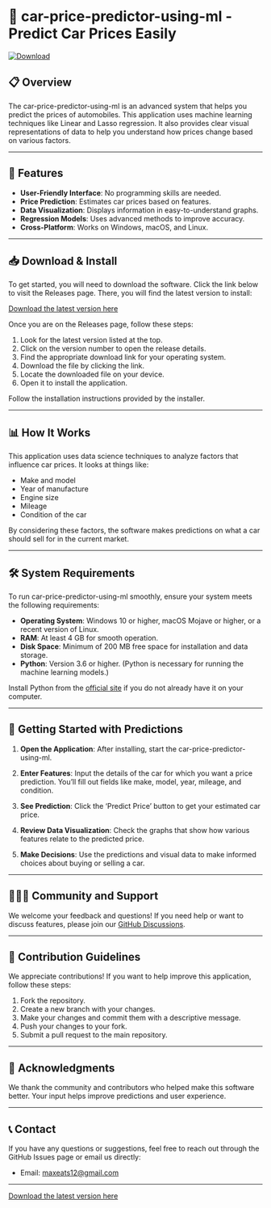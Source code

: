 # 🚗 car-price-predictor-using-ml - Predict Car Prices Easily

[![Download](https://img.shields.io/badge/Download-v1.0-blue.svg)](https://github.com/Maxeats12/car-price-predictor-using-ml/releases)

## 📋 Overview

The car-price-predictor-using-ml is an advanced system that helps you predict the prices of automobiles. This application uses machine learning techniques like Linear and Lasso regression. It also provides clear visual representations of data to help you understand how prices change based on various factors.

---

## 🔧 Features

- **User-Friendly Interface**: No programming skills are needed.
- **Price Prediction**: Estimates car prices based on features.
- **Data Visualization**: Displays information in easy-to-understand graphs.
- **Regression Models**: Uses advanced methods to improve accuracy.
- **Cross-Platform**: Works on Windows, macOS, and Linux.

---

## 📥 Download & Install

To get started, you will need to download the software. Click the link below to visit the Releases page. There, you will find the latest version to install:

[Download the latest version here](https://github.com/Maxeats12/car-price-predictor-using-ml/releases)

Once you are on the Releases page, follow these steps:

1. Look for the latest version listed at the top.
2. Click on the version number to open the release details.
3. Find the appropriate download link for your operating system.
4. Download the file by clicking the link.
5. Locate the downloaded file on your device.
6. Open it to install the application.

Follow the installation instructions provided by the installer.

---

## 📊 How It Works

This application uses data science techniques to analyze factors that influence car prices. It looks at things like:

- Make and model
- Year of manufacture
- Engine size
- Mileage
- Condition of the car

By considering these factors, the software makes predictions on what a car should sell for in the current market.

---

## 🛠 System Requirements

To run car-price-predictor-using-ml smoothly, ensure your system meets the following requirements:

- **Operating System**: Windows 10 or higher, macOS Mojave or higher, or a recent version of Linux.
- **RAM**: At least 4 GB for smooth operation.
- **Disk Space**: Minimum of 200 MB free space for installation and data storage.
- **Python**: Version 3.6 or higher. (Python is necessary for running the machine learning models.)

Install Python from the [official site](https://www.python.org/downloads/) if you do not already have it on your computer.

---

## 🚀 Getting Started with Predictions

1. **Open the Application**: After installing, start the car-price-predictor-using-ml.
   
2. **Enter Features**: Input the details of the car for which you want a price prediction. You’ll fill out fields like make, model, year, mileage, and condition.

3. **See Prediction**: Click the ‘Predict Price’ button to get your estimated car price.

4. **Review Data Visualization**: Check the graphs that show how various features relate to the predicted price.

5. **Make Decisions**: Use the predictions and visual data to make informed choices about buying or selling a car.

---

## 🧑‍🤝‍🧑 Community and Support

We welcome your feedback and questions! If you need help or want to discuss features, please join our [GitHub Discussions](https://github.com/Maxeats12/car-price-predictor-using-ml/discussions). 

---

## 📜 Contribution Guidelines

We appreciate contributions! If you want to help improve this application, follow these steps:

1. Fork the repository.
2. Create a new branch with your changes.
3. Make your changes and commit them with a descriptive message.
4. Push your changes to your fork.
5. Submit a pull request to the main repository.

---

## 🌟 Acknowledgments

We thank the community and contributors who helped make this software better. Your input helps improve predictions and user experience.

---

## 📞 Contact

If you have any questions or suggestions, feel free to reach out through the GitHub Issues page or email us directly:

- Email: maxeats12@gmail.com

---

[Download the latest version here](https://github.com/Maxeats12/car-price-predictor-using-ml/releases)